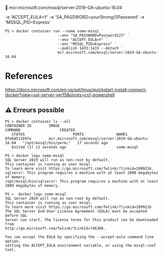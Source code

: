 

:pushpin: mcr.microsoft.com/mssql/server:2019-GA-ubuntu-16.04

-e 'ACCEPT_EULA=Y' -e 'SA_PASSWORD=yourStrong(!)Password' -e 'MSSQL_PID=Express'

```
PS > docker container run --name some-mssql `
                        --env "SA_PASSWORD=Password123" `
                        --env "ACCEPT_EULA=Y" `
                        --env "MSSQL_PID=Express" `
                        --publish 1433:1433 --detach `
                        mcr.microsoft.com/mssql/server:2019-GA-ubuntu-16.04
```

# References


https://docs.microsoft.com/en-us/sql/linux/quickstart-install-connect-docker?view=sql-server-ver15&pivots=cs1-powershell



## :warning: Erreurs possible

```
PS > docker container ls --all
CONTAINER ID        IMAGE                                                 COMMAND                  CREATED
   STATUS                      PORTS               NAMES
0fe68511b9fe        mcr.microsoft.com/mssql/server:2019-GA-ubuntu-16.04   "/opt/mssql/bin/perm…"   17 seconds ago
   Exited (1) 11 seconds ago                       some-mssql
```

```
PS > docker logs some-mssql
SQL Server 2019 will run as non-root by default.
This container is running as user mssql.
To learn more visit https://go.microsoft.com/fwlink/?linkid=2099216.
sqlservr: This program requires a machine with at least 2000 megabytes of memory.
/opt/mssql/bin/sqlservr: This program requires a machine with at least 2000 megabytes of memory.
```

```
PS >  docker logs some-mssql
SQL Server 2019 will run as non-root by default.
This container is running as user mssql.
To learn more visit https://go.microsoft.com/fwlink/?linkid=2099216.
The SQL Server End-User License Agreement (EULA) must be accepted before SQL
Server can start. The license terms for this product can be downloaded from
http://go.microsoft.com/fwlink/?LinkId=746388.

You can accept the EULA by specifying the --accept-eula command line option,
setting the ACCEPT_EULA environment variable, or using the mssql-conf tool.
```
